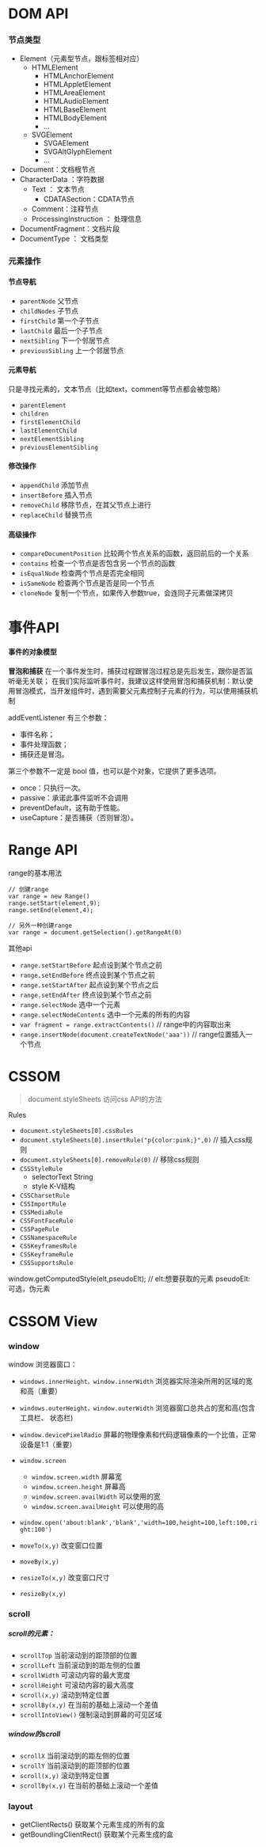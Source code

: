 # DOM API
### 节点类型
* Element（元素型节点，跟标签相对应）
    * HTMLElement
        * HTMLAnchorElement
        * HTMLAppletElement
        * HTMLAreaElement
        * HTMLAudioElement
        * HTMLBaseElement
        * HTMLBodyElement
        * ...
    * SVGElement
        * SVGAElement
        * SVGAltGlyphElement
        * ...
* Document：文档根节点
* CharacterData ：字符数据
    * Text ： 文本节点
        * CDATASection：CDATA节点
    * Comment：注释节点
    * ProcessingInstruction ： 处理信息
* DocumentFragment：文档片段
* DocumentType ： 文档类型


### 元素操作

#### 节点导航
* `parentNode`  父节点
* `childNodes`  子节点
* `firstChild` 第一个子节点
* `lastChild` 最后一个子节点
* `nextSibling` 下一个邻居节点
* `previousSibling` 上一个邻居节点

#### 元素导航
只是寻找元素的，文本节点（比如text，comment等节点都会被忽略）
* `parentElement`
* `children`
* `firstElementChild`
* `lastElementChild`
* `nextElementSibling`
* `previousElementSibling`

#### 修改操作
* `appendChild` 添加节点
* `insertBefore`  插入节点
* `removeChild` 移除节点，在其父节点上进行
* `replaceChild` 替换节点

#### 高级操作
* `compareDocumentPosition` 比较两个节点关系的函数，返回前后的一个关系
* `contains` 检查一个节点是否包含另一个节点的函数
* `isEqualNode` 检查两个节点是否完全相同
* `isSameNode` 检查两个节点是否是同一个节点
* `cloneNode` 复制一个节点，如果传入参数true，会连同子元素做深拷贝

# 事件API
#### 事件的对象模型
**冒泡和捕获**
在一个事件发生时，捕获过程跟冒泡过程总是先后发生，跟你是否监听毫无关联；
在我们实际监听事件时，我建议这样使用冒泡和捕获机制：默认使用冒泡模式，当开发组件时，遇到需要父元素控制子元素的行为，可以使用捕获机制

addEventListener 有三个参数：
* 事件名称；
* 事件处理函数；
* 捕获还是冒泡。

第三个参数不一定是 bool 值，也可以是个对象，它提供了更多选项。
* once：只执行一次。
* passive：承诺此事件监听不会调用 
* preventDefault，这有助于性能。
* useCapture：是否捕获（否则冒泡）。

# Range API
range的基本用法
```
// 创建range
var range = new Range()
range.setStart(element,9);
range.setEnd(element,4);

// 另外一种创建range
var range = document.getSelection().getRangeAt(0)
```

其他api

* `range.setStartBefore`  起点设到某个节点之前
* `range.setEndBefore` 终点设到某个节点之前
* `range.setStartAfter` 起点设到某个节点之后
* `range.setEndAfter`  终点设到某个节点之前
* `range.selectNode` 选中一个元素
* `range.selectNodeContents`  选中一个元素的所有的内容
* `var fragment = range.extractContents()`  // range中的内容取出来
* `range.insertNode(document.createTextNode('aaa'))` // range位置插入一个节点

# CSSOM
 > document.styleSheets 访问css API的方法
 
 Rules

* `document.styleSheets[0].cssRules` 
* `document.styleSheets[0].insertRule("p{color:pink;}",0)`  // 插入css规则
* `document.styleSheets[0].removeRule(0)`  // 移除css规则
* `CSSStyleRule`
    * selectorText String
    * style K-V结构
* `CSSCharsetRule`
* `CSSImportRule`
* `CSSMediaRule`
* `CSSFontFaceRule`
* `CSSPageRule`
* `CSSNamespaceRule`
* `CSSKeyframesRule`
* `CSSKeyframeRule`
* `CSSSupportsRule`


window.getComputedStyle(elt,pseudoElt); // elt:想要获取的元素  pseudoElt: 可选，伪元素

# CSSOM View
### window
window 浏览器窗口：
* `windows.innerHeight，window.innerWidth`  浏览器实际渲染所用的区域的宽和高（重要）
* `windows.outerHeight，window.outerWidth`  浏览器窗口总共占的宽和高(包含工具栏、 状态栏)
* `window.devicePixelRadio`  屏幕的物理像素和代码逻辑像素的一个比值，正常设备是1:1（重要）
* `window.screen`
    * `window.screen.width` 屏幕宽
    * `window.screen.height` 屏幕高
    * `window.screen.availWidth` 可以使用的宽
    * `window.screen.availHeight` 可以使用的高
    
* `window.open('about:blank','blank','width=100,height=100,left:100,right:100')`
* `moveTo(x,y)`  改变窗口位置
* `moveBy(x,y)`
* `resizeTo(x,y)`  改变窗口尺寸
* `resizeBy(x,y)`

### scroll
##### scroll的元素：
* `scrollTop` 当前滚动到的距顶部的位置
* `scrollLeft` 当前滚动到的距左侧的位置
* `scrollWidth` 可滚动内容的最大宽度
* `scrollHeight` 可滚动内容的最大高度
* `scroll(x,y)` 滚动到特定位置
* `scrollBy(x,y)` 在当前的基础上滚动一个差值
* `scrollIntoView()` 强制滚动到屏幕的可见区域

##### window的scroll
* `scrollX` 当前滚动到的距左侧的位置
* `scrollY`  当前滚动到的距顶部的位置
* `scroll(x,y)` 滚动到特定位置
* `scrollBy(x,y)` 在当前的基础上滚动一个差值

### layout
* getClientRects() 获取某个元素生成的所有的盒
* getBoundlingClientRect() 获取某个元素生成的盒

